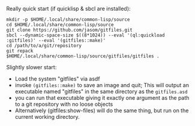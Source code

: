 Really quick start (if quicklisp & sbcl are  installed):

    mkdir -p $HOME/.local/share/common-lisp/source
    cd $HOME/.local/share/common-lisp/source
    git clone https://github.com/jasom/gitfiles.git
    sbcl --dynamic-space-size $((8*1024)) --eval '(ql:quickload :gitfiles)' --eval '(gitfiles::make)'
    cd /path/to/a/git/repository
    git repack
    $HOME/.local/share/common-lisp/source/gitfiles/gitfiles .


Slightly slower start:

* Load the system "gitfiles" via asdf
* invoke ```(gitfiles::make)``` to save an image and quit;  This will output an
  executable named "gitfiles" in the same directory as the ```gitfiles.asd```
* you can run that executable giving it exactly one argument as the path to a
  git repository with no loose objects
* Alternatively (gitfiles:show-files) will do the same thing, but run on the
  current working directory.
